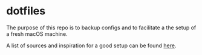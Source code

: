 # dotfiles

The purpose of this repo is to backup configs and to facilitate a the setup of a fresh macOS machine.

A list of sources and inspiration for a good setup can be found [here](setup/sources.txt).